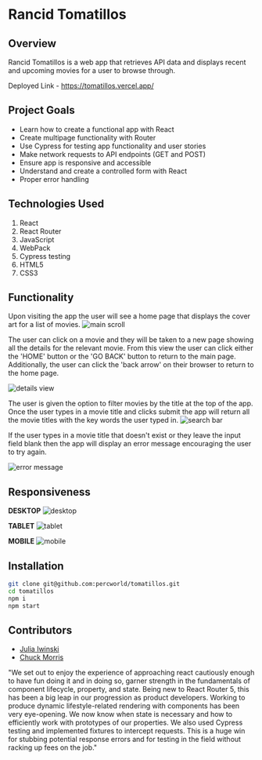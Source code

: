 # Rancid Tomatillos

## Overview
Rancid Tomatillos is a web app that retrieves API data and displays recent and upcoming movies for a user to browse through. 

Deployed Link - https://tomatillos.vercel.app/

## Project Goals
* Learn how to create a functional app with React 
* Create multipage functionality with Router
* Use Cypress for testing app functionality and user stories 
* Make network requests to API endpoints (GET and POST)
* Ensure app is responsive and accessible 
* Understand and create a controlled form with React 
* Proper error handling

## Technologies Used
1. React
2. React Router
3. JavaScript
4. WebPack
5. Cypress testing
6. HTML5
7. CSS3

## Functionality
Upon visiting the app the user will see a home page that displays the cover art for a list of movies. 
![main scroll](https://github.com/percworld/tomatillos/blob/main/img/mainScroll.gif)

The user can click on a movie and they will be taken to a new page showing all the details for the relevant movie. From this view the user can click either the 'HOME' button or the 'GO BACK' button to return to the main page. Additionally, the user can click the 'back arrow' on their browser to return to the home page. 

![details view](https://github.com/percworld/tomatillos/blob/main/img/detailsView.gif)

The user is given the option to filter movies by the title at the top of the app. Once the user types in a movie title and clicks submit the app will return all the movie titles with the key words the user typed in. 
![search bar](https://github.com/percworld/tomatillos/blob/main/img/searchBar.gif)

If the user types in a movie title that doesn't exist or they leave the input field blank then the app will display an error message encouraging the user to try again.

![error message](https://github.com/percworld/tomatillos/blob/main/img/errorMessage.gif)


## Responsiveness 
**DESKTOP** 
![desktop](https://github.com/percworld/tomatillos/blob/main/img/desktop.png)

**TABLET**
![tablet](https://github.com/percworld/tomatillos/blob/main/img/tablet.png)

**MOBILE**
![mobile](https://github.com/percworld/tomatillos/blob/main/img/mobile.png)

## Installation

```bash
git clone git@github.com:percworld/tomatillos.git
cd tomatillos
npm i
npm start
```

## Contributors 
* [Julia Iwinski ](https://github.com/jgiwinski)
* [Chuck Morris ](https://github.com/percworld)


"We set out to enjoy the experience of approaching react cautiously enough to have fun doing it and in doing so, garner strength in the fundamentals of component lifecycle, property, and state. Being new to React Router 5, this has been a big leap in our progression as product developers. Working to produce dynamic lifestyle-related rendering with components has been very eye-opening. We now know when state is necessary and how to efficiently work with prototypes of our properties. We also used Cypress testing and implemented fixtures to intercept requests. This is a huge win for stubbing potential response errors and for testing in the field without racking up fees on the job."
